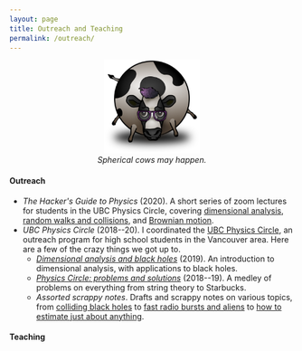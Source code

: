 ```yaml
---
layout: page
title: Outreach and Teaching
permalink: /outreach/
---
```


<!--I think science is a great way to get to know the world, and a -->
<!--beautiful thing to share! I list some of my outreach and teaching -->
<!--efforts below. -->

<figure>
    <div style="text-align:center"><img src ="/images/cow.png" width="40%" />
    <figcaption><i>Spherical cows may happen.</i></figcaption>
	</div>
</figure>

#### Outreach

- *The Hacker's Guide to Physics* (2020). A short series of zoom
lectures for students in the UBC Physics Circle, covering
[dimensional analysis](assets/dim-slides.pdf),
[random walks and collisions](assets/random-slides.pdf), and [Brownian motion](assets/brownian-slides.pdf).
- *UBC Physics Circle* (2018--20). I coordinated the
  [UBC Physics Circle](https://outreach.phas.ubc.ca/events/metro-vancouver-physics-circle/),
  an outreach program for high school students in the Vancouver
  area. Here are a few of the crazy things we got up to.
  - [*Dimensional analysis and black holes*](assets/dimensional-analysis.pdf)
  (2019). An introduction to dimensional analysis, with applications to black
  holes.
  - [*Physics Circle: problems and solutions*](assets/circle-probs.pdf)
  (2018--19). A medley of problems on everything from string theory to
  Starbucks.
  - *Assorted scrappy notes*. Drafts and scrappy notes on various
    topics, from [colliding black holes](assets/colliding-black-holes.pdf) to
    [fast radio bursts and aliens]({{hapax.github.io}}/assets/ET-phone-home.pdf)
    to [how to estimate just about anything](assets/fermi-estimates.pdf).

#### Teaching

<!-- - [*Colliding black holes*](assets/colliding-black-holes.pdf) and   [*ET phone home*]({{
  hapax.github.io}}/assets/ET-phone-home.pdf) (2020). Material for
  open-ended discussions on black hole collisions and alien signals. -->
<!-- - [*Fermi estimates: from Harry Potter to ET*](assets/fermi-estimates.pdf) (2019). A user's guide to
  order-of-magnitude estimates. Examples along the way include global
  computer storage, the length of the Harry Potter novels, and the number
  of aliens in the galaxy. Rough draft. -->
<!-- - *Physical systems* (2016). I wrote and conducted tutorials
  for a [second year course](https://handbook.unimelb.edu.au/subjects/phyc20014)
  on [*classical mechanics*]({{hapax.github.io}}/assets/classical-tutes-full.pdf)
  and
  [*Fourier analysis*]({{hapax.github.io}}/assets/fourier-tutes-full.pdf). -->
  <!--  -[*Classical mechanics tutorials*]({{hapax.github.io}}/assets/classical-tutes-full.pdf). Lagrangian and a little Hamiltonian mechanics. - [*Fourier analysis tutorials*]({{hapax.github.io}}/assets/fourier-tutes-full.pdf). Fourier series, Fourier transforms, and optics. -->
  <!--  -
  [*Assignment 2*]({{hapax.github.io}}/assets/physical-systems-a2.pdf). Velocity
  filters and higher-dimensional donuts. -
  [*Assignment 3*]({{hapax.github.io}}/assets/physical-systems-a3.pdf). Fourier
  analysis at the beach. -->
<!-- - *Real analysis* (2014--15). I was head tutor for an
  [introductory real analysis subject](https://handbook.unimelb.edu.au/subjects/mast20026),
  and wrote some
  [*extension problems*]({{hapax.github.io}}/assets/ra-problems.pdf)
  during my time. --> 
<!-- [//]: #- Other subjects taught (all at the University of
  Melbourne): -->
<!--[//]: #  - *Quantum field theory* (2017) -->
<!--[//]: #  - *Vector calculus* (2017) -->
<!--[//]: #  - *Group theory and linear algebra* (2016) -->
<!--[//]: #  - *Real analysis* (2013--2016) -->
<!--[//]: #  - *Linear algebra* (2013) -->

<!-- - *Real analysis* (2014). I was head tutor for an [introductory real analysis subject](https://handbook.unimelb.edu.au/subjects/mast20026), and wrote a [few extension problems]({{hapax.github.io}}/assets/ra-problems.pdf) during my tenure. - -->
<!-- [*Einstein's bottomless beanbag*](assets/conceptual-gravity.pdf) -->
<!-- (2019). Look ma, no equations! A conceptual introduction to -->
<!-- gravity and black holes for interested laypeople. - -->
<!-- [*Random walks with hungry bacteria*]({{ -->
<!-- hapax.github.io}}/assets/random.pdf) (2018). A long problem set -->
<!-- on random walks, from the perspective of a hungry *E. coli* -->
<!-- bacterium. -->
